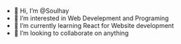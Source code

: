 - 👋 Hi, I’m @Soulhay
- 👀 I’m interested in Web Develepment and Programing
- 🌱 I’m currently learning React for Website development
- 💞️ I’m looking to collaborate on anything


<!---
Soulhay/Soulhay is a ✨ special ✨ repository because its `README.md` (this file) appears on your GitHub profile.
You can click the Preview link to take a look at your changes.
--->

